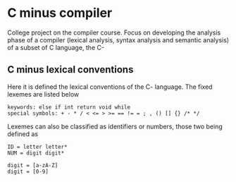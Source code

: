 # C minus compiler

College project on the compiler course. Focus on developing the
analysis phase of a compiler (lexical analysis, syntax analysis and
semantic analysis) of a subset of C language, the C-

## C minus lexical conventions

Here it is defined the lexical conventions of the C- language. The
fixed lexemes are listed below

```
keywords: else if int return void while
special symbols: + - * / < <= > >= == != = ; , () [] {} /* */
```

Lexemes can also be classified as identifiers or numbers, those two
being defined as

```
ID = letter letter*
NUM = digit digit*

digit = [a-zA-Z]
digit = [0-9]
```

